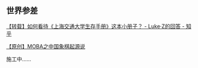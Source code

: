 ## 世界参差

[【转载】如何看待《上海交通大学生存手册》这本小册子？ - Luke·Z的回答 - 知乎](https://www.zhihu.com/question/23633140/answer/2248902148)

[【原创】MOBA之中国象棋起源说](./MOBA之中国象棋起源说.md)

施工中……